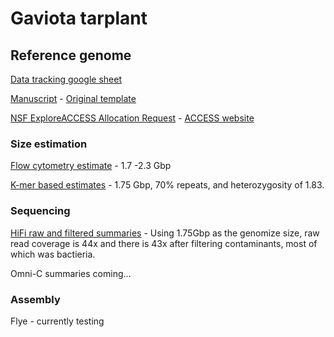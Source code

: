 # Gaviota tarplant

## Reference genome

[Data tracking google sheet](https://docs.google.com/spreadsheets/d/1UE9K6D2R1yrIELLfxwF7lrPZlcxHniXjwkWnjI0mfms)

[Manuscript](https://docs.google.com/document/d/1-gQ0Fu_akPzGVo_qbwzlaDTzs5p_G3sr7LgDhgCQFik) - [Original template](https://github.com/slmcevoy/gaviota-tarplant/blob/main/manuscript/GenomeResourceTemplateCCGP.docx)

[NSF ExploreACCESS Allocation Request](https://docs.google.com/document/d/1ua9xHu3JIEED47vCyB_bPgAcN1v6m9otQfiM2Oj0AHU/edit?usp=sharing) - [ACCESS website](https://access-ci.org/)

### Size estimation

[Flow cytometry estimate](genome-size/flowcy/README.md) - 1.7 -2.3 Gbp

[K-mer based estimates](genome-size/kmer-distribution/README.md) - 1.75 Gbp, 70% repeats, and heterozygosity of 1.83.

### Sequencing

[HiFi raw and filtered summaries](sequencing/hifi/) - Using 1.75Gbp as the genomize size, raw read coverage is 44x and there is 43x after filtering contaminants, most of which was bactieria.

Omni-C summaries coming...

### Assembly

Flye - currently testing

